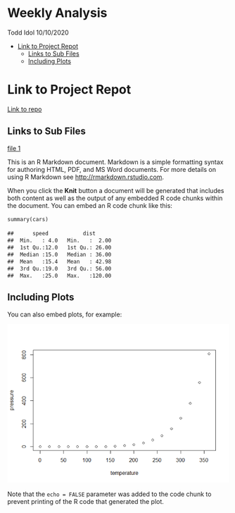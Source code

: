 Weekly Analysis
================
Todd Idol
10/10/2020

-   [Link to Project Repot](#link-to-project-repot)
    -   [Links to Sub Files](#links-to-sub-files)
    -   [Including Plots](#including-plots)

Link to Project Repot
=====================

[Link to repo](https://github.com/tkidol/ST558-Project-2)

Links to Sub Files
------------------

[file
1](https://github.com/tkidol/ST558-Project-2/blob/main/TKIdol_P2.md)

This is an R Markdown document. Markdown is a simple formatting syntax
for authoring HTML, PDF, and MS Word documents. For more details on
using R Markdown see
<a href="http://rmarkdown.rstudio.com" class="uri">http://rmarkdown.rstudio.com</a>.

When you click the **Knit** button a document will be generated that
includes both content as well as the output of any embedded R code
chunks within the document. You can embed an R code chunk like this:

    summary(cars)

    ##      speed           dist       
    ##  Min.   : 4.0   Min.   :  2.00  
    ##  1st Qu.:12.0   1st Qu.: 26.00  
    ##  Median :15.0   Median : 36.00  
    ##  Mean   :15.4   Mean   : 42.98  
    ##  3rd Qu.:19.0   3rd Qu.: 56.00  
    ##  Max.   :25.0   Max.   :120.00

Including Plots
---------------

You can also embed plots, for example:

![](TKIdol_P2_files/figure-gfm/pressure-1.png)<!-- -->

Note that the `echo = FALSE` parameter was added to the code chunk to
prevent printing of the R code that generated the plot.
